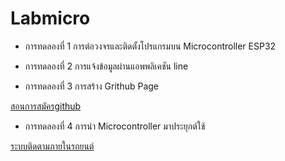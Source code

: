 # Labmicro

- การทดลองที่ 1 การต่อวงจรและติดตั้งโปรแกรมบน Microcontroller ESP32

- การทดลองที่ 2 การแจ้งข้อมูลผ่านแอพพลิเคชัน line

- การทดลองที่ 3 การสร้าง Grithub Page

[สอนการสมัครgithub](https://www.youtube.com/watch?v=ozMa6FNLYrw&t=16s)

- การทดลองที่ 4 การนำ Microcontroller มาประยุกต์ใช้

[ระบบติดตามภายในรถยนต์](https://drive.google.com/open?id=1AacF6e7SrCffiQ2U0JwySlPNmF7lqjoq)  

